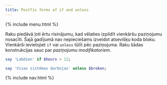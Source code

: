 ```yaml
---
title: Postfix forms of if and unless
---
```


{% include menu.html %}

Raku piedāvā ļoti ērtu risinājumu, kad vēlaties izpildīt vienkāršu paziņojumu nosacīti. Šajā gadījumā nav nepieciešams izveidot atsevišķu koda bloku. Vienkārši ievietojiet `if` vai `unless` tūlīt pēc paziņojuma. Raku šādas konstrukcijas sauc par _paziņojumu modifikatoriem_.

```raku
say 'Labdien' if $hours > 12;

say 'Visas sistēmas darbojas' unless $broken;
```

{% include nav.html %}